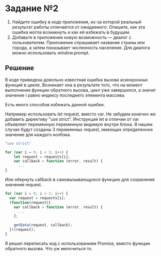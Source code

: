 # Задание №2

1. Найдите ошибку в коде приложения, из-за которой реальный результат работы отличается от ожидаемого. Опишите, как эта ошибка могла возникнуть и как её избежать в будущем.
2. Добавьте в приложение новую возможность — диалог с пользователем. Приложение спрашивает название страны или города, а затем показывает численность населения. Для диалога можно использовать window.prompt.

## Решение

В коде приведена довольно известная ошибка вызова асинхронных функций в цикле. Возникает она в результате того, что на момент выполнения функции обратного вызова, цикл уже завершился, а значит значение i равно индексу последнего элемента массива.

Есть много способов избежать данной ошибки.

Например использовать let request, вместо var. Не забудем конечно же добавить директиву "use strict". Инструкция let в отличии от var объявляет переменную переменную видимую внутри блока. В нашем случае будут созданы 3 переменных request, имеющих определенное значение для каждого колбэка.
```javascript
"use strict"

for (var i = 0; i < 3; i++) {
    let request = requests[i];
    var callback = function (error, result) {
	  ...
}
```

Или обернуть callback в самовызывающуюся функцию для сохранения значения request.
```javascript
for (var i = 0; i < 3; i++) {
  var request = requests[i];
  (function(request){
    var callback = function (error, result) {
      ...   
    };
	
    getData(request, callback);
  })(request);
}
```

Я решил переписать код с использованием Promise, вместо функции обратного вызова. Что уж мелочиться то.
